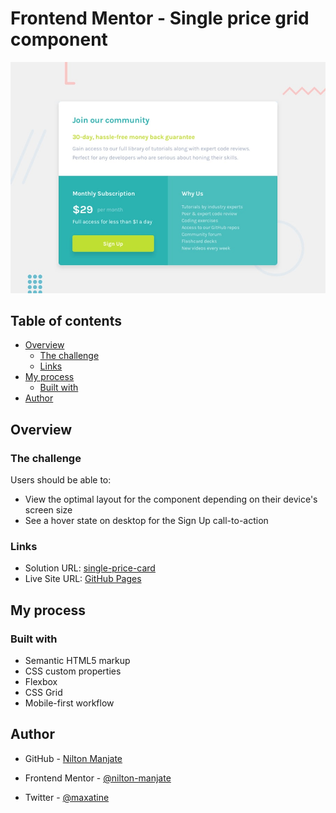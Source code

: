 ﻿# Frontend Mentor - Single price grid component

![Design preview for the Single price grid component coding challenge](./design/desktop-preview.jpg)



## Table of contents

- [Overview](#overview)
  - [The challenge](#the-challenge)
  - [Links](#links)
- [My process](#my-process)
  - [Built with](#built-with)
- [Author](#author)


## Overview

### The challenge

Users should be able to:

- View the optimal layout for the component depending on their device's screen size
- See a hover state on desktop for the Sign Up call-to-action

### Links

- Solution URL: [single-price-card](https://github.com/nilton-manjate/single-price-card)
- Live Site URL: [GitHub Pages](https://nilton-manjate.github.io/single-price-grid/)

## My process

### Built with

- Semantic HTML5 markup
- CSS custom properties
- Flexbox
- CSS Grid
- Mobile-first workflow

## Author


- GitHub - [Nilton Manjate](https://github.com/nilton-manjate)

- Frontend Mentor - [@nilton-manjate](https://www.frontendmentor.io/profile/nilton-manjate)

- Twitter - [@maxatine](https://www.twitter.com/maxatine)